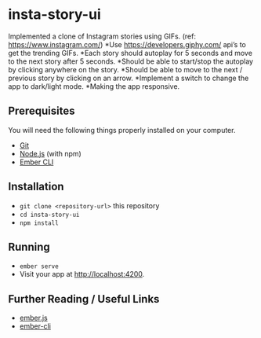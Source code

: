 # insta-story-ui

Implemented a clone of Instagram stories using GIFs. (ref: https://www.instagram.com/)
    *Use https://developers.giphy.com/ api’s to get the trending GIFs.
    *Each story should autoplay for 5 seconds and move to the next story after 5 seconds.
    *Should be able to start/stop the autoplay by clicking anywhere on the story.
    *Should be able to move to the next / previous story by clicking on an arrow.
    *Implement a switch to change the app to dark/light mode.
    *Making the app responsive.

## Prerequisites

You will need the following things properly installed on your computer.

* [Git](https://git-scm.com/)
* [Node.js](https://nodejs.org/) (with npm)
* [Ember CLI](https://ember-cli.com/)

## Installation

* `git clone <repository-url>` this repository
* `cd insta-story-ui`
* `npm install`

## Running

* `ember serve`
* Visit your app at [http://localhost:4200](http://localhost:4200/stories).


## Further Reading / Useful Links

* [ember.js](https://emberjs.com/)
* [ember-cli](https://ember-cli.com/)
